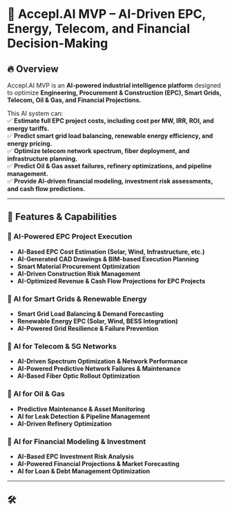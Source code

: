 # 🚀 Accepl.AI MVP – AI-Driven EPC, Energy, Telecom, and Financial Decision-Making  

## 🔥 Overview
Accepl.AI MVP is an **AI-powered industrial intelligence platform** designed to optimize **Engineering, Procurement & Construction (EPC), Smart Grids, Telecom, Oil & Gas, and Financial Projections.**  

This AI system can:  
✅ **Estimate full EPC project costs, including cost per MW, IRR, ROI, and energy tariffs.**  
✅ **Predict smart grid load balancing, renewable energy efficiency, and energy pricing.**  
✅ **Optimize telecom network spectrum, fiber deployment, and infrastructure planning.**  
✅ **Predict Oil & Gas asset failures, refinery optimizations, and pipeline management.**  
✅ **Provide AI-driven financial modeling, investment risk assessments, and cash flow predictions.**  

---

## 📌 Features & Capabilities  

### **🔹 AI-Powered EPC Project Execution**
- **AI-Based EPC Cost Estimation (Solar, Wind, Infrastructure, etc.)**
- **AI-Generated CAD Drawings & BIM-based Execution Planning**
- **Smart Material Procurement Optimization**
- **AI-Driven Construction Risk Management**
- **AI-Optimized Revenue & Cash Flow Projections for EPC Projects**

### **🔹 AI for Smart Grids & Renewable Energy**
- **Smart Grid Load Balancing & Demand Forecasting**
- **Renewable Energy EPC (Solar, Wind, BESS Integration)**
- **AI-Powered Grid Resilience & Failure Prevention**

### **🔹 AI for Telecom & 5G Networks**
- **AI-Driven Spectrum Optimization & Network Performance**
- **AI-Powered Predictive Network Failures & Maintenance**
- **AI-Based Fiber Optic Rollout Optimization**

### **🔹 AI for Oil & Gas**
- **Predictive Maintenance & Asset Monitoring**
- **AI for Leak Detection & Pipeline Management**
- **AI-Driven Refinery Optimization**

### **🔹 AI for Financial Modeling & Investment**
- **AI-Based EPC Investment Risk Analysis**
- **AI-Powered Financial Projections & Market Forecasting**
- **AI for Loan & Debt Management Optimization**

---

## 🛠️

